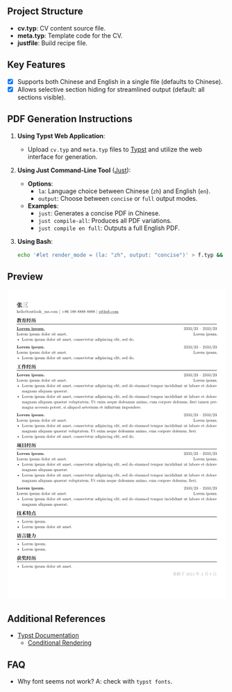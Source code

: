 
## Project Structure

- **cv.typ**: CV content source file.
- **meta.typ**: Template code for the CV.
- **justfile**: Build recipe file.

## Key Features

- [x] Supports both Chinese and English in a single file (defaults to Chinese).
- [x] Allows selective section hiding for streamlined output (default: all sections visible).

## PDF Generation Instructions

1. **Using Typst Web Application**:
   - Upload `cv.typ` and `meta.typ` files to [Typst](https://typst.app/) and utilize the web interface for generation.

2. **Using Just Command-Line Tool** ([Just](https://github.com/casey/just)):
   - **Options**:
     - `la`: Language choice between Chinese (`zh`) and English (`en`).
     - `output`: Choose between `concise` or `full` output modes.
   - **Examples**:
     - `just`: Generates a concise PDF in Chinese.
     - `just compile-all`: Produces all PDF variations.
     - `just compile en full`: Outputs a full English PDF.

3. **Using Bash**:
   ```bash
   echo '#let render_mode = (la: "zh", output: "concise")' > f.typ && sed 1d cv.typ >> f.typ && typst compile f.typ cv.pdf && rm f.typ
   ```

## Preview

![Preview of CV](cv.png)

## Additional References

- [Typst Documentation](https://typst.app/docs/)
  - [Conditional Rendering](https://typst.app/docs/tutorials/conditional-rendering)

## FAQ

- Why font seems not work? A: check with `typst fonts`. 